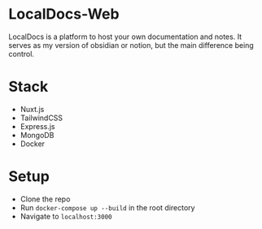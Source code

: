 # LocalDocs-Web
LocalDocs is a platform to host your own documentation and notes. It serves as my version of obsidian or notion, but the main difference being control.

# Stack
- Nuxt.js
- TailwindCSS
- Express.js
- MongoDB
- Docker

# Setup
- Clone the repo
- Run `docker-compose up --build` in the root directory
- Navigate to `localhost:3000`